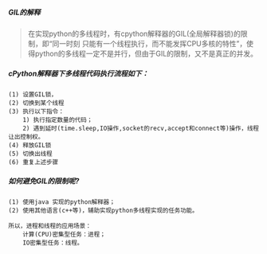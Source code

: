 ##### GIL的解释

> 在实现python的多线程时，有cpython解释器的GIL(全局解释器锁)的限制，即“同一时刻
> 只能有一个线程执行，而不能发挥CPU多核的特性”，使得python的多线程一定不是并行，但由于GIL的限制，又不是真正的并发。

##### cPython解释器下多线程代码执行流程如下：

```
(1) 设置GIL锁，
(2) 切换到某个线程
(3) 执行以下指令：
    1) 执行指定数量的代码；
    2) 遇到延时(time.sleep,IO操作,socket的recv,accept和connect等)操作，线程让出控制权。
(4) 释放GIL锁
(5) 切换出线程
(6) 重复上述步骤
```

##### 如何避免GIL的限制呢?

```
(1) 使用java 实现的python解释器；
(2) 使用其他语言(c++等)，辅助实现python多线程实现的任务功能。

所以，进程和线程的应用场景：
    计算(CPU)密集型任务：进程；
    IO密集型任务：线程。
```